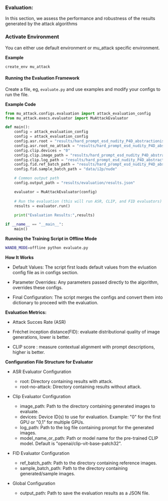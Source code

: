### Evaluation:

In this section, we assess the performance and robustness of the results generated by the attack algorithms

### Activate Environment 

You can either use default environment or mu_attack specific environment.

**Example**
```bash
create_env mu_attack

```

#### **Running the Evaluation Framework**

Create a file, eg, `evaluate.py` and use examples and modify your configs to run the file.  

**Example Code**

```python
from mu_attack.configs.evaluation import attack_evaluation_config
from mu_attack.execs.evaluator import MuAttackEvaluator

def main():
    config = attack_evaluation_config
    config = attack_evaluation_config
    config.asr.root = "results/hard_prompt_esd_nudity_P4D_abstractionism/P4d"
    config.asr.root_no_attack = "results/hard_prompt_esd_nudity_P4D_abstrc/NoAttackEsdNudity"
    config.clip.devices = "0"
    config.clip.image_path = "results/hard_prompt_esd_nudity_P4D_abstractionism/P4d/images"
    config.clip.log_path = "results/hard_prompt_esd_nudity_P4D_abstractionism/P4d/log.json"
    config.fid.ref_batch_path = "results/hard_prompt_esd_nudity_P4D_abstractionism/P4d/images"
    config.fid.sample_batch_path = "data/i2p/nude"

    # Common output path
    config.output_path = "results/evaluation/results.json"

    evaluator = MuAttackEvaluator(config)
    
    # Run the evaluation (this will run ASR, CLIP, and FID evaluators)
    results = evaluator.run()
    
    print("Evaluation Results:",results)

if __name__ == "__main__":
    main()
```

**Running the Training Script in Offline Mode**

```bash
WANDB_MODE=offline python evaluate.py
```

**How It Works** 
* Default Values: The script first loads default values from the evluation config file as in configs section.

* Parameter Overrides: Any parameters passed directly to the algorithm, overrides these configs.

* Final Configuration: The script merges the configs and convert them into dictionary to proceed with the evaluation. 


**Evaluation Metrics:**

* Attack Succes Rate (ASR)

* Fréchet inception distance(FID): evaluate distributional quality of image generations, lower is better.

* CLIP score : measure contextual alignment with prompt descriptions, higher is better.


**Configuration File Structure for Evaluator**

* ASR Evaluator Configuration

    - root: Directory containing results with attack.
    - root-no-attack: Directory containing results without attack.

* Clip Evaluator Configuration

    - image_path: Path to the directory containing generated images to evaluate.
    - devices: Device ID(s) to use for evaluation. Example: "0" for the first GPU or "0,1" for multiple GPUs.
    - log_path: Path to the log file containing prompt for the generated images.
    - model_name_or_path: Path or model name for the pre-trained CLIP model. Default is "openai/clip-vit-base-patch32".

* FID Evaluator Configuration

    - ref_batch_path: Path to the directory containing reference images.
    - sample_batch_path: Path to the directory containing generated/sample images.

* Global Configuration

    - output_path: Path to save the evaluation results as a JSON file.



